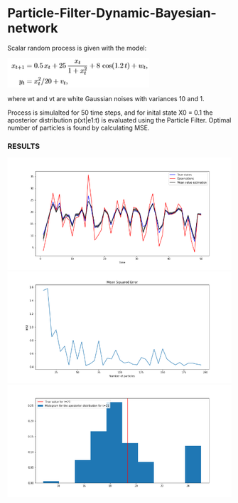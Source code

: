 # Particle-Filter-Dynamic-Bayesian-network
Scalar random process is given with the model:

![Model](https://github.com/Artificial-Intelligence-kosta/Particle-Filter-Dynamic-Bayesian-network/blob/master/Process.png)

where wt and vt are white Gaussian noises with variances 10 and 1.

Process is simulalted for 50 time steps, and for inital state X0 = 0.1 the aposterior distribution p(xt|e1:t) is evaluated using the Particle Filter. Optimal number of particles is found by calculating MSE.
### RESULTS
![results](https://github.com/Artificial-Intelligence-kosta/Particle-Filter-Dynamic-Bayesian-network/blob/master/plots/Results.png)
![MSE](https://github.com/Artificial-Intelligence-kosta/Particle-Filter-Dynamic-Bayesian-network/blob/master/plots/MSE.png)
![histogram](https://github.com/Artificial-Intelligence-kosta/Particle-Filter-Dynamic-Bayesian-network/blob/master/plots/Histogram.png)
